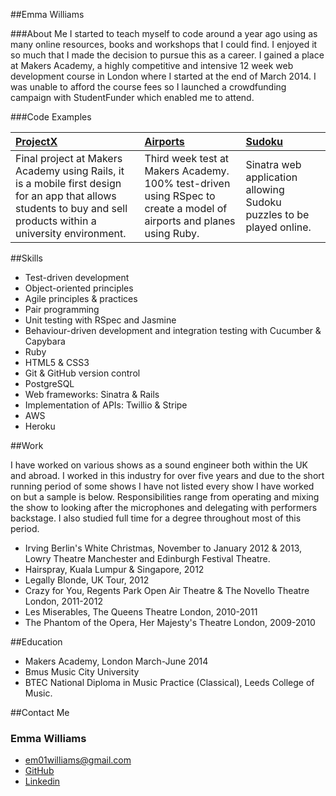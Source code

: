 ##Emma Williams

###About Me
I started to teach myself to code around a year ago using as many online resources, books and workshops that I could find. I enjoyed it so much that I made the decision to pursue this as a career. I gained a place at Makers Academy, a highly competitive and intensive 12 week web development course in London where I started at the end of March 2014. I was unable to afford the course fees so I launched a crowdfunding campaign with StudentFunder which enabled me to attend. 

###Code Examples

| [ProjectX](https://github.com/StephanMusgrave/ProjectX) | [Airports](https://github.com/Em01/Airports) | [Sudoku](https://github.com/Em01/sudoku-web) | 
|:---------- |:-------- |:---------- |
|Final project at Makers Academy using Rails, it is a mobile first design for an app that allows students to buy and sell products within a university environment. | Third week test at Makers Academy. 100% test-driven using RSpec to create a model of airports and planes using Ruby. | Sinatra web application allowing Sudoku puzzles to be played online. | 

##Skills

- Test-driven development 
- Object-oriented principles 
- Agile principles & practices 
- Pair programming 
- Unit testing with RSpec and Jasmine 
- Behaviour-driven development and integration testing with Cucumber & Capybara 
- Ruby 
- HTML5 & CSS3 
- Git & GitHub version control 
- PostgreSQL 
- Web frameworks: Sinatra & Rails 
- Implementation of APIs: Twillio & Stripe 
- AWS 
- Heroku


##Work

I have worked on various shows as a sound engineer both within the UK and abroad. I worked in this industry for over five years and due to the short running period of some shows I have not listed every show I have worked on but a sample is below. Responsibilities range from operating and mixing the show to looking after the microphones and delegating with performers backstage. I also studied full time for a degree throughout most of this period.  

*	Irving Berlin's White Christmas, November to January 2012 & 2013, Lowry Theatre Manchester and Edinburgh Festival Theatre.
*	Hairspray, Kuala Lumpur & Singapore, 2012 
*	Legally Blonde, UK Tour, 2012 
*	Crazy for You, Regents Park Open Air Theatre & The Novello Theatre London, 2011-2012 
*	Les Miserables, The Queens Theatre London, 2010-2011 
* The Phantom of the Opera, Her Majesty's Theatre London, 2009-2010 

##Education 

- Makers Academy, London March-June 2014 
- Bmus Music City University  
- BTEC National Diploma in Music Practice (Classical), Leeds College of Music. 

##Contact Me

### Emma Williams 
- em01williams@gmail.com 
- [GitHub](http://github.com/Em01) 
- [Linkedin](https://www.linkedin.com/pub/emma-williams/42/b6a/448)

